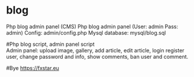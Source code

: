 # blog
Php blog admin panel (CMS)
Php blog admin panel (User: admin Pass: admin)
Config: admin/config.php
Mysql database: mysql/blog.sql

#Php blog script, admin panel script  
Admin panel: upload image, gallery, add article, edit article, login register user, change password and info, show comments, ban user and comment. 

#Bye
https://fxstar.eu
